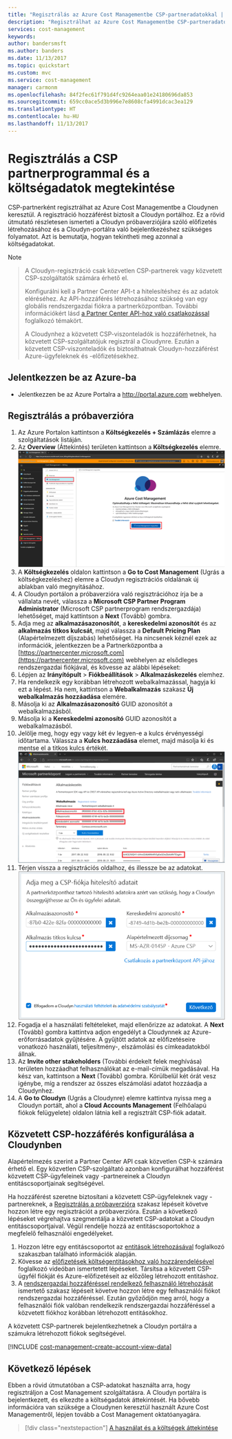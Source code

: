 ```yaml
---
title: "Regisztrálás az Azure Cost Managementbe CSP-partneradatokkal | Microsoft Docs"
description: "Regisztrálhat az Azure Cost Managementbe CSP-partneradatokkal a Cloudynen keresztül."
services: cost-management
keywords: 
author: bandersmsft
ms.author: banders
ms.date: 11/13/2017
ms.topic: quickstart
ms.custom: mvc
ms.service: cost-management
manager: carmonm
ms.openlocfilehash: 84f2fec61f791d4fc9264eaa01e24180696da853
ms.sourcegitcommit: 659cc0ace5d3b996e7e8608cfa4991dcac3ea129
ms.translationtype: HT
ms.contentlocale: hu-HU
ms.lasthandoff: 11/13/2017
---
```

# <a name="register-with-the-csp-partner-program-and-view-cost-data"></a>Regisztrálás a CSP partnerprogrammal és a költségadatok megtekintése

CSP-partnerként regisztrálhat az Azure Cost Managementbe a Cloudynen keresztül. A regisztráció hozzáférést biztosít a Cloudyn portálhoz. Ez a rövid útmutató részletesen ismerteti a Cloudyn próbaverziójára szóló előfizetés létrehozásához és a Cloudyn-portálra való bejelentkezéshez szükséges folyamatot. Azt is bemutatja, hogyan tekintheti meg azonnal a költségadatokat.


>[!NOTE]

>A Cloudyn-regisztráció csak közvetlen CSP-partnerek vagy közvetett CSP-szolgáltatók számára érhető el.
>
>Konfigurálni kell a Partner Center API-t a hitelesítéshez és az adatok eléréséhez. Az API-hozzáférés létrehozásához szükség van egy globális rendszergazdai fiókra a partnerközpontban.
További információkért lásd [a Partner Center API-hoz való csatlakozással](https://msdn.microsoft.com/library/partnercenter/mt709136.aspx) foglalkozó témakört.
>
>A Cloudynhez a közvetett CSP-viszonteladók is hozzáférhetnek, ha közvetett CSP-szolgáltatójuk regisztrál a Cloudynre. Ezután a közvetett CSP-viszonteladók és biztosíthatnak Cloudyn-hozzáférést Azure-ügyfeleknek és -előfizetésekhez.

## <a name="log-in-to-azure"></a>Jelentkezzen be az Azure-ba

- Jelentkezzen be az Azure Portalra a http://portal.azure.com webhelyen.

## <a name="create-a-trial-registration"></a>Regisztrálás a próbaverzióra

1. Az Azure Portalon kattintson a **Költségkezelés + Számlázás** elemre a szolgáltatások listáján.
2. Az **Overview** (Áttekintés) területen kattintson a **Költségkezelés** elemre.  
    ![Költségkezelés oldal](./media/quick-register-csp/cost-mgt-billing-service.png)
3. A **Költségkezelés** oldalon kattintson a **Go to Cost Management** (Ugrás a költségkezeléshez) elemre a Cloudyn regisztrációs oldalának új ablakban való megnyitásához.
4. A Cloudyn portálon a próbaverzióra való regisztrációhoz írja be a vállalata nevét, válassza a **Microsoft CSP Partner Program Administrator** (Microsoft CSP partnerprogram rendszergazdája) lehetőséget, majd kattintson a **Next** (Tovább) gombra.  
5. Adja meg az **alkalmazásazonosítót**, a **kereskedelmi azonosítót** és az **alkalmazás titkos kulcsát**, majd válassza a **Default Pricing Plan** (Alapértelmezett díjszabás) lehetőséget. Ha nincsenek kéznél ezek az információk, jelentkezzen be a Partnerközpontba a [https://partnercenter.microsoft.com](https://partnercenter.microsoft.com) webhelyen az elsődleges rendszergazdai fiókjával, és kövesse az alábbi lépéseket:
  1. Lépjen az **Irányítópult** > **Fiókbeállítások** > **Alkalmazáskezelés** elemhez.
  2. Ha rendelkezik egy korábban létrehozott webalkalmazással, hagyja ki ezt a lépést. Ha nem, kattintson a **Webalkalmazás** szakasz **Új webalkalmazás hozzáadása** elemére.
  3. Másolja ki az **Alkalmazásazonosító** GUID azonosítót a webalkalmazásból.
  4. Másolja ki a **Kereskedelmi azonosító** GUID azonosítót a webalkalmazásból.
  5. Jelölje meg, hogy egy vagy két év legyen-e a kulcs érvényességi időtartama. Válassza a **Kulcs hozzáadása** elemet, majd másolja ki és mentse el a titkos kulcs értékét.  
    ![CSP-partnerközpont](./media/quick-register-csp/csp-partner-center.png)
  6. Térjen vissza a regisztrációs oldalhoz, és illessze be az adatokat.  
      ![CSP-fiók hitelesítő adatai](./media/quick-register-csp/csp-reg.png)
6. Fogadja el a használati feltételeket, majd ellenőrizze az adatokat. A **Next** (Tovább) gombra kattintva adjon engedélyt a Cloudynnek az Azure-erőforrásadatok gyűjtésére. A gyűjtött adatok az előfizetéseire vonatkozó használati, teljesítmény-, elszámolási és címkeadatokból állnak.  
7. Az **Invite other stakeholders** (További érdekelt felek meghívása) területen hozzáadhat felhasználókat az e-mail-címük megadásával. Ha kész van, kattintson a **Next** (Tovább) gombra. Körülbelül két órát vesz igénybe, míg a rendszer az összes elszámolási adatot hozzáadja a Cloudynhez.
8. A **Go to Cloudyn** (Ugrás a Cloudynre) elemre kattintva nyissa meg a Cloudyn portált, ahol a **Cloud Accounts Management** (Felhőalapú fiókok felügyelete) oldalon látnia kell a regisztrált CSP-fiók adatait.

## <a name="configure-indirect-csp-access-in-cloudyn"></a>Közvetett CSP-hozzáférés konfigurálása a Cloudynben

Alapértelmezés szerint a Partner Center API csak közvetlen CSP-k számára érhető el. Egy közvetlen CSP-szolgáltató azonban konfigurálhat hozzáférést közvetett CSP-ügyfeleinek vagy -partnereinek a Cloudyn entitáscsoportjainak segítségével.

Ha hozzáférést szeretne biztosítani a közvetett CSP-ügyfeleknek vagy -partnereknek, a [Regisztrálás a próbaverzióra](#create-a-trial-registration) szakasz lépéseit követve hozzon létre egy regisztrációt a próbaverzióra. Ezután a következő lépéseket végrehajtva szegmentálja a közvetett CSP-adatokat a Cloudyn entitáscsoportjaival. Végül rendelje hozzá az entitáscsoportokhoz a megfelelő felhasználói engedélyeket.

1. Hozzon létre egy entitáscsoportot az [entitások létrehozásával](tutorial-user-access.md#create-entities) foglalkozó szakaszban található információk alapján.
2. Kövesse az [előfizetések költségentitásokhoz való hozzárendelésével](https://support.cloudyn.com/hc/en-us/articles/115005139425-Video-Assigning-subscriptions-to-Cost-Entities) foglalkozó videóban ismertetett lépéseket. Társítsa a közvetett CSP-ügyfél fiókját és Azure-előfizetéseit az előzőleg létrehozott entitáshoz.
3. A [rendszergazdai hozzáféréssel rendelkező felhasználó létrehozását](tutorial-user-access.md#create-a-user-with-admin-access) ismertető szakasz lépéseit követve hozzon létre egy felhasználói fiókot rendszergazdai hozzáféréssel. Ezután győződjön meg arról, hogy a felhasználói fiók valóban rendelkezik rendszergazdai hozzáféréssel a közvetett fiókhoz korábban létrehozott entitásokhoz.

A közvetett CSP-partnerek bejelentkezhetnek a Cloudyn portálra a számukra létrehozott fiókok segítségével.


[!INCLUDE [cost-management-create-account-view-data](../../includes/cost-management-create-account-view-data.md)]

## <a name="next-steps"></a>Következő lépések

Ebben a rövid útmutatóban a CSP-adatokat használta arra, hogy regisztráljon a Cost Management szolgáltatásra. A Cloudyn portálra is bejelentkezett, és elkezdte a költségadatok áttekintését. Ha bővebb információra van szüksége a Cloudynen keresztül használt Azure Cost Managementről, lépjen tovább a Cost Management oktatóanyagára.

> [!div class="nextstepaction"]
> [A használat és a költségek áttekintése](./tutorial-review-usage.md)
